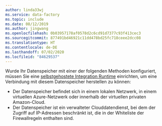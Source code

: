 ```yaml
---
author: linda33wj
ms.service: data-factory
ms.topic: include
ms.date: 08/12/2019
ms.author: jingwang
ms.openlocfilehash: 0b03957178af0578d2c6cd91d7377c93f413cec3
ms.sourcegitcommit: 877491bd46921c11dd478bd25fc718ceee2dcc08
ms.translationtype: HT
ms.contentlocale: de-DE
ms.lasthandoff: 07/02/2020
ms.locfileid: "84629537"
---
```

<!--
    Separate the generic requirement on Self-hosted Integration Runtime set-up from connector articles.
-->
Wurde Ihr Datenspeicher mit einer der folgenden Methoden konfiguriert, müssen Sie eine [selbstgehostete Integration Runtime](../articles/data-factory/create-self-hosted-integration-runtime.md) einrichten, um eine Verbindung mit diesem Datenspeicher herstellen zu können:

- Der Datenspeicher befindet sich in einem lokalen Netzwerk, in einem virtuellen Azure-Netzwerk oder innerhalb der virtuellen privaten Amazon-Cloud.
- Der Datenspeicher ist ein verwalteter Clouddatendienst, bei dem der Zugriff auf IP-Adressen beschränkt ist, die in der Whiteliste der Firewallregeln enthalten sind.
